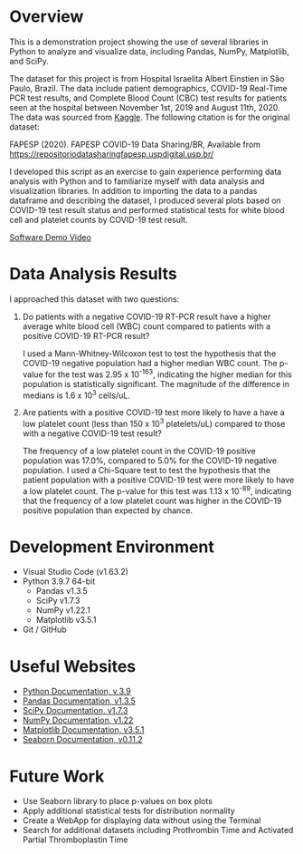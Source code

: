 # Overview

This is a demonstration project showing the use of several libraries in Python to analyze and visualize data, including Pandas, NumPy, Matplotlib, and SciPy.

The dataset for this project is from Hospital Israelita Albert Einstien in São Paulo, Brazil. The data include patient demographics, COVID-19 Real-Time PCR test results, and Complete Blood Count (CBC) test results for patients seen at the hospital between November 1st, 2019 and August 11th, 2020. The data was sourced from [Kaggle](https://www.kaggle.com/rodrigomalossi/covid19-einstein-25-full). The following citation is for the original dataset: 

FAPESP (2020). FAPESP COVID-19 Data Sharing/BR, Available from https://repositoriodatasharingfapesp.uspdigital.usp.br/

I developed this script as an exercise to gain experience performing data analysis with Python and to familiarize myself with data analysis and visualization libraries. In addition to importing the data to a pandas dataframe and describing the dataset, I produced several plots based on COVID-19 test result status and performed statistical tests for white blood cell and platelet counts by COVID-19 test result.

[Software Demo Video](https://youtu.be/55hOG2PYgmE)

# Data Analysis Results

I approached this dataset with two questions:

1. Do patients with a negative COVID-19 RT-PCR result have a higher average white blood cell (WBC) count compared to patients with a positive COVID-19 RT-PCR result?

    I used a Mann-Whitney-Wilcoxon test to test the hypothesis that the COVID-19 negative population had a higher median WBC count. The p-value for the test was 2.95 x 10<sup>-163</sup>, indicating the higher median for this population is statistically significant. The magnitude of the difference in medians is 1.6 x 10<sup>3</sup> cells/uL.

2. Are patients with a positive COVID-19 test more likely to have a have a low platelet count (less than 150 x 10<sup>3</sup> platelets/uL) compared to those with a negative COVID-19 test result?

    The frequency of a low platelet count in the COVID-19 positive population was 17.0%, compared to 5.0% for the COVID-19 negative population. I used a Chi-Square test to test the hypothesis that the patient population with a positive COVID-19 test were more likely to have a low platelet count. The p-value for this test was 1.13 x 10<sup>-89</sup>, indicating that the frequency of a low platelet count was higher in the COVID-19 positive population than expected by chance. 


# Development Environment

* Visual Studio Code (v1.63.2)
* Python 3.9.7 64-bit
    * Pandas v1.3.5
    * SciPy v1.7.3
    * NumPy v1.22.1
    * Matplotlib v3.5.1
* Git / GitHub

# Useful Websites

* [Python Documentation, v.3.9](https://docs.python.org/3.9/)
* [Pandas Documentation, v1.3.5](https://pandas.pydata.org/docs/index.html)
* [SciPy Documentation, v1.7.3](https://docs.scipy.org/doc/scipy/index.html#)
* [NumPy Documentation, v1.22](https://numpy.org/doc/stable/)
* [Matplotlib Documentation, v3.5.1](https://matplotlib.org/stable/index.html)
* [Seaborn Documentation, v0.11.2](https://seaborn.pydata.org/)

# Future Work

* Use Seaborn library to place p-values on box plots
* Apply additional statistical tests for distribution normality
* Create a WebApp for displaying data without using the Terminal
* Search for additional datasets including Prothrombin Time and Activated Partial Thromboplastin Time